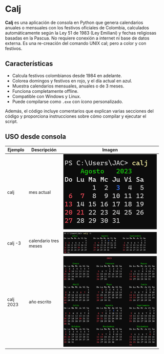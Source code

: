 # Calj
**Calj** es una aplicación de consola en Python que genera calendarios anuales o mensuales con los festivos oficiales de Colombia, calculados automáticamente según la Ley 51 de 1983 (Ley Emiliani) y fechas religiosas basadas en la Pascua. No requiere conexión a internet ni base de datos externa.
Es una re-creación del comando UNIX cal; pero a color y con festivos.

## Características

- Calcula festivos colombianos desde 1984 en adelante.
- Colorea domingos y festivos en rojo, y el día actual en azul.
- Muestra calendarios mensuales, anuales o de 3 meses.
- Funciona completamente offline.
- Compatible con Windows y Linux.
- Puede compilarse como `.exe` con ícono personalizado.

Además, el código incluye comentarios que explican varias secciones del código y proporciona instrucciones sobre cómo compilar y ejecutar el script.

## USO desde consola

| Ejemplo | Descripción |Imagen  | 
|-------------------|-------------|-------------|
| calj | mes actual |![texto_alternativo](img/mes.png)|
| calj -3| calendario tres meses       |![texto_alternativo](img/mes3.png)| 
| calj 2023 | año escrito|![texto_alternativo](img/mes12.png)|

